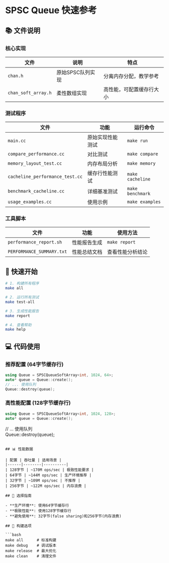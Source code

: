 # SPSC Queue 快速参考

## 📚 文件说明

### 核心实现
| 文件 | 说明 | 特点 |
|------|------|------|
| `chan.h` | 原始SPSC队列实现 | 分离内存分配，教学参考 |
| `chan_soft_array.h` | 柔性数组实现 | 高性能，可配置缓存行大小 |

### 测试程序
| 文件 | 功能 | 运行命令 |
|------|------|----------|
| `main.cc` | 原始实现性能测试 | `make run` |
| `compare_performance.cc` | 对比测试 | `make compare` |
| `memory_layout_test.cc` | 内存布局分析 | `make memory` |
| `cacheline_performance_test.cc` | 缓存行性能测试 | `make cacheline` |
| `benchmark_cacheline.cc` | 详细基准测试 | `make benchmark` |
| `usage_examples.cc` | 使用示例 | `make examples` |

### 工具脚本
| 文件 | 功能 | 使用方法 |
|------|------|----------|
| `performance_report.sh` | 性能报告生成 | `make report` |
| `PERFORMANCE_SUMMARY.txt` | 性能总结文档 | 查看性能分析结论 |

## 🚀 快速开始

```bash
# 1. 构建所有程序
make all

# 2. 运行所有测试
make test-all

# 3. 生成性能报告
make report

# 4. 查看帮助
make help
```

## 💻 代码使用

### 推荐配置 (64字节缓存行)
```cpp
using Queue = SPSCQueueSoftArray<int, 1024, 64>;
auto* queue = Queue::create();
// ... 使用队列
Queue::destroy(queue);
```

### 高性能配置 (128字节缓存行)
```cpp
using Queue = SPSCQueueSoftArray<int, 1024, 128>;
auto* queue = Queue::create();
```
// ... 使用队列  
Queue::destroy(queue);
```

## 📊 性能数据

| 配置 | 吞吐量 | 适用场景 |
|------|--------|----------|
| 128字节 | ~170M ops/sec | 极致性能要求 |
| 64字节 | ~144M ops/sec | 生产环境推荐 |
| 32字节 | ~109M ops/sec | 不推荐 |
| 256字节 | ~122M ops/sec | 内存浪费 |

## 🎯 选择指南

- **生产环境**: 使用64字节缓存行
- **极致性能**: 使用128字节缓存行  
- **避免使用**: 32字节(false sharing)和256字节(内存浪费)

## 🔧 构建选项

```bash
make all      # 标准构建
make debug    # 调试版本
make release  # 最大优化
make clean    # 清理文件
```